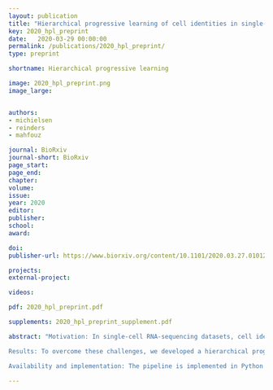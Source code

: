 ```yaml
---
layout: publication
title: "Hierarchical progressive learning of cell identities in single-cell data"
key: 2020_hpl_preprint
date:   2020-03-29 00:00:00
permalink: /publications/2020_hpl_preprint/
type: preprint

shortname: Hierarchical progressive learning

image: 2020_hpl_preprint.png
image_large:


authors:
- michielsen
- reinders
- mahfouz

journal: BioRxiv
journal-short: BioRxiv
page_start:
page_end:
chapter:
volume:
issue:
year: 2020
editor:
publisher:
school:
award:

doi:
publisher-url: https://www.biorxiv.org/content/10.1101/2020.03.27.010124v1

projects:
external-project:

videos:

pdf: 2020_hpl_preprint.pdf

supplements: 2020_hpl_preprint_supplement.pdf

abstract: "Motivation: In single-cell RNA-sequencing datasets, cell identification is mainly done manually, which is subjective and time-consuming. As a consequence, most datasets are annotated at a different resolution. This is not surprising as cell populations form a hierarchy, but it can be problematic for downstream analysis or comparison of datasets. Several supervised methods have been developed to overcome the drawbacks of unsupervised learning, but none of these combines the information of multiple datasets and preserves the old definition of the cell populations in each dataset.

Results: To overcome these challenges, we developed a hierarchical progressive learning method which automatically finds relationships between populations of multiple datasets and uses this to construct a classification tree. We implemented the tree with a one-class and linear SVM for each node and evaluated the classification performance, including the rejection option, and tree construction. At the moment, choosing between a one-class and linear SVM is a trade-off between the ability of discovering new cell populations and a higher accuracy. Both the one-class and linear SVM also outperform other hierarchical classifiers. Furthermore, we show that it is possible to construct a correct classification tree for immune cells when combining three PBMC datasets and predict the labels of the fourth dataset with high accuracy.

Availability and implementation: The pipeline is implemented in Python and available at Github (https://github.com/lcmmichielsen/hierarchicalprogressivelearning)."

---
```

